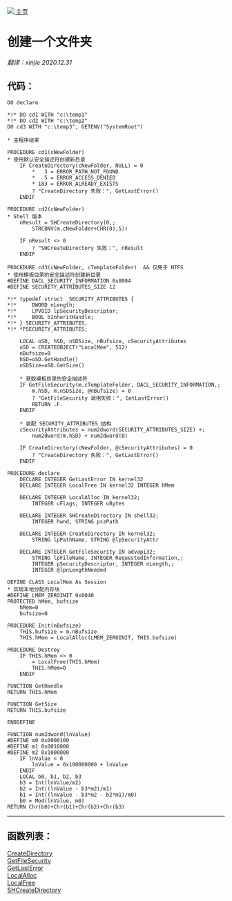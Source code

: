 [<img src="../images/home.png"> 主页 ](https://github.com/vfp9/Win32API)  

# 创建一个文件夹

_翻译：xinjie  2020.12.31_

## 代码：
```foxpro  
DO declare

*!*	DO cd1 WITH "c:\temp1"
*!*	DO cd2 WITH "c:\temp2"
DO cd3 WITH "c:\temp3", GETENV("SystemRoot")

* 主程序结束

PROCEDURE cd1(cNewFolder)
* 使用默认安全描述符创建新目录
	IF CreateDirectory(cNewFolder, NULL) = 0
		*   3 = ERROR_PATH_NOT_FOUND
		*   5 = ERROR_ACCESS_DENIED
		* 183 = ERROR_ALREADY_EXISTS
		? "CreateDirectory 失败：", GetLastError()
	ENDIF

PROCEDURE cd2(cNewFolder)
* Shell 版本
	nResult = SHCreateDirectory(0,;
		STRCONV(m.cNewFolder+CHR(0),5))

	IF nResult <> 0
		? "SHCreateDirectory 失败：", nResult
	ENDIF

PROCEDURE cd3(cNewFolder, cTemplateFolder)  && 仅用于 NTFS
* 使用模板目录的安全描述符创建新目录
#DEFINE DACL_SECURITY_INFORMATION 0x0004
#DEFINE SECURITY_ATTRIBUTES_SIZE 12

*!*	typedef struct _SECURITY_ATTRIBUTES {
*!*		DWORD nLength;
*!*		LPVOID lpSecurityDescriptor;
*!*		BOOL bInheritHandle;
*!*	} SECURITY_ATTRIBUTES,
*!*	*PSECURITY_ATTRIBUTES;

	LOCAL oSD, hSD, nSDSize, nBufsize, cSecurityAttributes
	oSD = CREATEOBJECT("LocalMem", 512)
	nBufsize=0
	hSD=oSD.GetHandle()
	nSDSize=oSD.GetSize()

	* 获取模板目录的安全描述符
	IF GetFileSecurity(m.cTemplateFolder, DACL_SECURITY_INFORMATION,;
		m.hSD, m.nSDSize, @nBufsize) = 0
		? "GetFileSecurity 调用失败：", GetLastError()
		RETURN .F.
	ENDIF

	* 装配 SECURITY_ATTRIBUTES 结构
	cSecurityAttributes = num2dword(SECURITY_ATTRIBUTES_SIZE) +;
		num2dword(m.hSD) + num2dword(0)

	IF CreateDirectory(cNewFolder, @cSecurityAttributes) = 0
		? "CreateDirectory 失败：", GetLastError()
	ENDIF

PROCEDURE declare
	DECLARE INTEGER GetLastError IN kernel32
	DECLARE INTEGER LocalFree IN kernel32 INTEGER hMem

	DECLARE INTEGER LocalAlloc IN kernel32;
		INTEGER uFlags, INTEGER uBytes

	DECLARE INTEGER SHCreateDirectory IN shell32;
		INTEGER hwnd, STRING pszPath

	DECLARE INTEGER CreateDirectory IN kernel32;
		STRING lpPathName, STRING @lpSecurityAttr

	DECLARE INTEGER GetFileSecurity IN advapi32;
		STRING lpFileName, INTEGER RequestedInformation,;
		INTEGER pSecurityDescriptor, INTEGER nLength,;
		INTEGER @lpnLengthNeeded

DEFINE CLASS LocalMem As Session
* 实现本地分配内存块
#DEFINE LMEM_ZEROINIT 0x0040
PROTECTED hMem, bufsize
	hMem=0
	bufsize=0

PROCEDURE Init(nBufsize)
	THIS.bufsize = m.nBufsize
	THIS.hMem = LocalAlloc(LMEM_ZEROINIT, THIS.bufsize)

PROCEDURE Destroy
	IF THIS.hMem <> 0
		= LocalFree(THIS.hMem)
		THIS.hMem=0
	ENDIF

FUNCTION GetHandle
RETURN THIS.hMem

FUNCTION GetSize
RETURN THIS.bufsize

ENDDEFINE

FUNCTION num2dword(lnValue)
#DEFINE m0 0x0000100
#DEFINE m1 0x0010000
#DEFINE m2 0x1000000
	IF lnValue < 0
		lnValue = 0x100000000 + lnValue
	ENDIF
	LOCAL b0, b1, b2, b3
	b3 = Int(lnValue/m2)
	b2 = Int((lnValue - b3*m2)/m1)
	b1 = Int((lnValue - b3*m2 - b2*m1)/m0)
	b0 = Mod(lnValue, m0)
RETURN Chr(b0)+Chr(b1)+Chr(b2)+Chr(b3)  
```  
***  


## 函数列表：
[CreateDirectory](../libraries/kernel32/CreateDirectory.md)  
[GetFileSecurity](../libraries/advapi32/GetFileSecurity.md)  
[GetLastError](../libraries/kernel32/GetLastError.md)  
[LocalAlloc](../libraries/kernel32/LocalAlloc.md)  
[LocalFree](../libraries/kernel32/LocalFree.md)  
[SHCreateDirectory](../libraries/shell32/SHCreateDirectory.md)  
